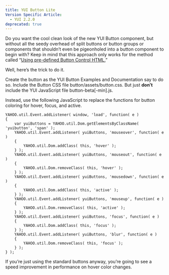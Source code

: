 ```yaml
---
title: YUI Button Lite
Version Specific Article:
  - YUI 2.2.0
deprecated: true
---
```


Do you want the cool clean look of the new YUI Button component, but without all the seedy overhead of split buttons or button groups or components that shouldn’t even be pigeonholed into a button component to begin with? Keep in mind that this approach only works for the method called “[Using pre-defined Button Control HTML.][1]”

 [1]: http://developer.yahoo.com/yui/button/#buildingfromtemplate

Well, here’s the trick to do it.

Create the button as the YUI Button Examples and Documentation say to do so. Include the Button CSS file button/assets/button.css. But just **don’t** include the YUI JavaScript file button-beta[-min].js.

Instead, use the following JavaScript to replace the functions for button coloring for hover, focus, and active.

    YAHOO.util.Event.addListener( window, 'load', function( e )
    {
        var yuiButtons = YAHOO.util.Dom.getElementsByClassName( 'yuibutton', 'span' );
        YAHOO.util.Event.addListener( yuiButtons, 'mouseover', function( e )
        {
            YAHOO.util.Dom.addClass( this, 'hover' );
        } );
        YAHOO.util.Event.addListener( yuiButtons, 'mouseout', function( e )
        {
            YAHOO.util.Dom.removeClass( this, 'hover' );
        } );
        YAHOO.util.Event.addListener( yuiButtons, 'mousedown', function( e )
        {
            YAHOO.util.Dom.addClass( this, 'active' );
        } );
        YAHOO.util.Event.addListener( yuiButtons, 'mouseup', function( e )
        {
            YAHOO.util.Dom.removeClass( this, 'active' );
        } );
        YAHOO.util.Event.addListener( yuiButtons, 'focus', function( e )
        {
            YAHOO.util.Dom.addClass( this, 'focus' );
        } );
        YAHOO.util.Event.addListener( yuiButtons, 'blur', function( e )
        {
            YAHOO.util.Dom.removeClass( this, 'focus' );
        } );
    } );

If you’re just using the standard buttons anyway, you’re going to see a speed improvement in performance on hover color changes.
